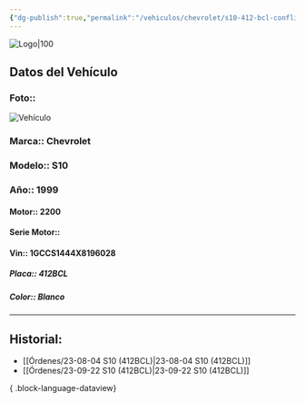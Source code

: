 ```yaml
---
{"dg-publish":true,"permalink":"/vehiculos/chevrolet/s10-412-bcl-conflict-2023-09-25-00-04-05/","created":"","updated":""}
---
```


![Logo|100](http://drive.google.com/uc?export=view&id=137fl3TIZ0-PU8b-Pt0bsjclwHub_u78G)

## Datos del Vehículo 
### Foto:: 
![Vehículo](http://drive.google.com/uc?export=view&id=1e5lVcydwJA661gnk7segY7s5q33KVRoa)

### Marca:: Chevrolet 
### Modelo:: S10
### Año:: 1999
#### Motor:: 2200
#### Serie Motor:: 
#### Vin:: 1GCCS1444X8196028
##### Placa:: 412BCL
##### Color:: Blanco 
---

## Historial:

- [[Órdenes/23-08-04  S10 (412BCL)\|23-08-04  S10 (412BCL)]]
- [[Órdenes/23-09-22 S10 (412BCL)\|23-09-22 S10 (412BCL)]]

{ .block-language-dataview} 
